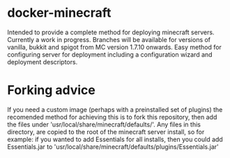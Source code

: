 docker-minecraft
================

Intended to provide a complete method for deploying minecraft servers. Currently a work in progress. Branches will be available for versions of vanilla, bukkit and spigot from MC version 1.7.10 onwards. Easy method for configuring server for deployment including a configuration wizard and deployment descriptors.

Forking advice
==============

If you need a custom image (perhaps with a preinstalled set of plugins) the recomended method for achieving this is to fork this repository, then add the files under 'usr/local/share/minecraft/defaults/'. Any files in this directory, are copied to the root of the minecraft server install, so for example: if you wanted to add Essentials for all installs, then you could add Essentials.jar to 'usr/local/share/minecraft/defaults/plugins/Essentials.jar'
